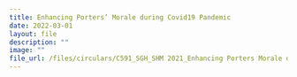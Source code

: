 ```yaml
---
title: Enhancing Porters’ Morale during Covid19 Pandemic
date: 2022-03-01
layout: file
description: ""
image: ""
file_url: /files/circulars/C591_SGH_SHM 2021_Enhancing Porters Morale during Covid-19 Pandemic.pdf
---
```

